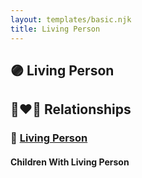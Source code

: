 ```yaml
---
layout: templates/basic.njk
title: Living Person
---
```

## 🟣 Living Person

## 👩‍❤️‍👨 Relationships

### 🔵 [Living Person](/people/6/67314316)

#### Children With Living Person